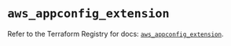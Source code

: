 # `aws_appconfig_extension`

Refer to the Terraform Registry for docs: [`aws_appconfig_extension`](https://registry.terraform.io/providers/hashicorp/aws/6.19.0/docs/resources/appconfig_extension).
